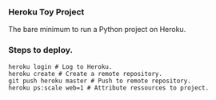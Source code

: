 ### Heroku Toy Project
The bare minimum to run a Python project on Heroku.

### Steps to deploy.
```shell
heroku login # Log to Heroku.
heroku create # Create a remote repository.
git push heroku master # Push to remote repository.
heroku ps:scale web=1 # Attribute ressources to project.
```